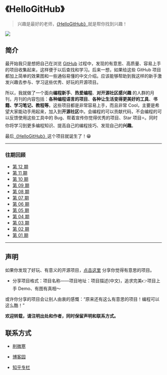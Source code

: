 # 《HelloGitHub》
>兴趣是最好的老师，[《HelloGitHub》](https://github.com/521xueweihan/HelloGitHub)就是帮你找到兴趣！

![](https://github.com/521xueweihan/HelloGitHub/blob/master/01/img/hello-github.jpg)

## 简介
最开始我只是想把自己在浏览 [GitHub](https://github.com/) 过程中，发现的有意思、高质量、容易上手的项目收集起来，这样便于以后查找和学习。后来一想，如果给这些 GitHub 项目都加上简单的效果图和一些通俗易懂的中文介绍。应该能够帮助到我这样的新手激发兴趣去参与、学习这些优秀、好玩的开源项目。

所以，我就做了一个面向**编程新手**、**热爱编程**、**对开源社区感兴趣** 的人群的月刊，月刊的内容包括：**各种编程语言的项目**、**各种让生活变得更美好的工具**、**书籍、学习笔记、教程等**。这些项目都是非常容易上手，而且非常 Cool，主要是希望大家能动手用起来，加入到**开源社区**中。会编程的可以贡献代码，不会编程的可以反馈使用这些工具中的 Bug、帮着宣传你觉得优秀的项目、Star 项目⭐️。同时你将学习到更多编程知识、提高自己的编程技巧、发现自己的**兴趣**。

最后[《HelloGitHub》](https://github.com/521xueweihan/HelloGitHub)这个项目就诞生了！😁

---
### 往期回顾
- [第 12 期](https://github.com/521xueweihan/HelloGitHub/blob/master/12/HelloGitHub12.md)
- [第 11 期](https://github.com/521xueweihan/HelloGitHub/blob/master/11/HelloGitHub11.md)
- [第 10 期](https://github.com/521xueweihan/HelloGitHub/blob/master/10/HelloGitHub10.md)
- [第 09 期](https://github.com/521xueweihan/HelloGitHub/blob/master/09/HelloGitHub09.md)
- [第 08 期](https://github.com/521xueweihan/HelloGitHub/blob/master/08/HelloGitHub08.md)
- [第 07 期](https://github.com/521xueweihan/HelloGitHub/blob/master/07/HelloGitHub07.md)
- [第 06 期](https://github.com/521xueweihan/HelloGitHub/blob/master/06/HelloGitHub06.md)
- [第 05 期](https://github.com/521xueweihan/HelloGitHub/blob/master/05/HelloGitHub05.md)
- [第 04 期](https://github.com/521xueweihan/HelloGitHub/blob/master/04/HelloGitHub04.md)
- [第 03 期](https://github.com/521xueweihan/HelloGitHub/blob/master/03/HelloGitHub03.md)
- [第 02 期](https://github.com/521xueweihan/HelloGitHub/blob/master/02/HelloGitHub02.md)
- [第 01 期](https://github.com/521xueweihan/HelloGitHub/blob/master/01/HelloGitHub01.md)

---
## 声明
如果你发现了好玩、有意义的开源项目，[点击这里](https://github.com/521xueweihan/HelloGitHub/issues/new) 分享你觉得有意思的项目。

- 分享项目格式：项目名称——项目地址：项目描述(中文)，追求完美👉项目上手 Demo、有图有真相～

或许你分享的项目会让别人由衷的感慨：“原来还有这么有意思的项目！编程可以这么酷！”

**欢迎转载，请注明出处和作者，同时保留声明和联系方式。**

## 联系方式
- [削微寒](https://github.com/521xueweihan)

- [博客园](http://www.cnblogs.com/xueweihan/)

- [知乎专栏](https://zhuanlan.zhihu.com/hellogithub)
